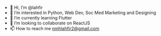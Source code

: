 - 👋 Hi, I’m @lahfir
- 👀 I’m interested in Python, Web Dev, Soc Med Marketing and Designing
- 🌱 I’m currently learning Flutter
- 💞️ I’m looking to collaborate on ReactJS
- 📫 How to reach me nmhlahfir2@gmail.com

<!---
lahfir/lahfir is a ✨ special ✨ repository because its `README.md` (this file) appears on your GitHub profile.
You can click the Preview link to take a look at your changes.
--->
